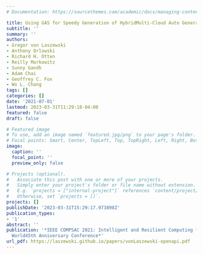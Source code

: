 ```yaml
---
# Documentation: https://sourcethemes.com/academic/docs/managing-content/

title: Using GAS for Speedy Generation of HybridMulti-Cloud Auto Generated AI Services
subtitle: ''
summary: ''
authors:
- Gregor von Laszewski
- Anthony Orlowski
- Richard H. Otten
- Reilly Markowitz
- Sunny Gandh
- Adam Chai
- Geoffrey C. Fox
- Wo L. Chang
tags: []
categories: []
date: '2021-07-01'
lastmod: 2023-03-31T11:29:18-04:00
featured: false
draft: false

# Featured image
# To use, add an image named `featured.jpg/png` to your page's folder.
# Focal points: Smart, Center, TopLeft, Top, TopRight, Left, Right, BottomLeft, Bottom, BottomRight.
image:
  caption: ''
  focal_point: ''
  preview_only: false

# Projects (optional).
#   Associate this post with one or more of your projects.
#   Simply enter your project's folder or file name without extension.
#   E.g. `projects = ["internal-project"]` references `content/project/deep-learning/index.md`.
#   Otherwise, set `projects = []`.
projects: []
publishDate: '2023-03-31T15:29:17.973898Z'
publication_types:
- '1'
abstract: ''
publication: '*IEEE COMPSAC 2021: Intelligent and Resilient Computing for a Collaborative
  World45th Anniversary Conference*'
url_pdf: https://laszewski.github.io/papers/vonLaszewski-openapi.pdf
---
```

